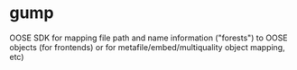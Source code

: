 gump
====

OOSE SDK for mapping file path and name information ("forests") to OOSE objects
(for frontends) or for metafile/embed/multiquality object mapping, etc)
